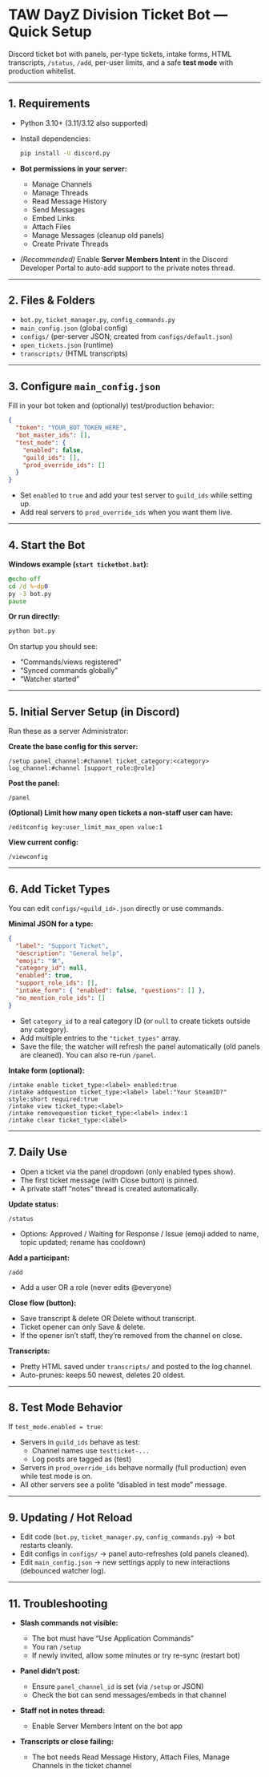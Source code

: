 # TAW DayZ Division Ticket Bot — Quick Setup

Discord ticket bot with panels, per-type tickets, intake forms, HTML transcripts, `/status`, `/add`, per-user limits, and a safe **test mode** with production whitelist.

---

## 1. Requirements

- Python 3.10+ (3.11/3.12 also supported)
- Install dependencies:
  ```bash
  pip install -U discord.py
  ```
- **Bot permissions in your server:**
  - Manage Channels
  - Manage Threads
  - Read Message History
  - Send Messages
  - Embed Links
  - Attach Files
  - Manage Messages (cleanup old panels)
  - Create Private Threads

- *(Recommended)* Enable **Server Members Intent** in the Discord Developer Portal to auto-add support to the private notes thread.

---

## 2. Files & Folders

- `bot.py`, `ticket_manager.py`, `config_commands.py`
- `main_config.json` (global config)
- `configs/` (per-server JSON; created from `configs/default.json`)
- `open_tickets.json` (runtime)
- `transcripts/` (HTML transcripts)

---

## 3. Configure `main_config.json`

Fill in your bot token and (optionally) test/production behavior:

```json
{
  "token": "YOUR_BOT_TOKEN_HERE",
  "bot_master_ids": [],
  "test_mode": {
    "enabled": false,
    "guild_ids": [],
    "prod_override_ids": []
  }
}
```

- Set `enabled` to `true` and add your test server to `guild_ids` while setting up.
- Add real servers to `prod_override_ids` when you want them live.

---

## 4. Start the Bot

**Windows example (`start ticketbot.bat`):**
```bat
@echo off
cd /d %~dp0
py -3 bot.py
pause
```

**Or run directly:**
```bash
python bot.py
```

On startup you should see:
- “Commands/views registered”
- “Synced commands globally”
- “Watcher started”

---

## 5. Initial Server Setup (in Discord)

Run these as a server Administrator:

**Create the base config for this server:**
```
/setup panel_channel:#channel ticket_category:<category> log_channel:#channel [support_role:@role]
```

**Post the panel:**
```
/panel
```

**(Optional) Limit how many open tickets a non-staff user can have:**
```
/editconfig key:user_limit_max_open value:1
```

**View current config:**
```
/viewconfig
```

---

## 6. Add Ticket Types

You can edit `configs/<guild_id>.json` directly or use commands.

**Minimal JSON for a type:**
```json
{
  "label": "Support Ticket",
  "description": "General help",
  "emoji": "🛠️",
  "category_id": null,
  "enabled": true,
  "support_role_ids": [],
  "intake_form": { "enabled": false, "questions": [] },
  "no_mention_role_ids": []
}
```

- Set `category_id` to a real category ID (or `null` to create tickets outside any category).
- Add multiple entries to the `"ticket_types"` array.
- Save the file; the watcher will refresh the panel automatically (old panels are cleaned). You can also re-run `/panel`.

**Intake form (optional):**
```
/intake enable ticket_type:<label> enabled:true
/intake addquestion ticket_type:<label> label:"Your SteamID?" style:short required:true
/intake view ticket_type:<label>
/intake removequestion ticket_type:<label> index:1
/intake clear ticket_type:<label>
```

---

## 7. Daily Use

- Open a ticket via the panel dropdown (only enabled types show).
- The first ticket message (with Close button) is pinned.
- A private staff “notes” thread is created automatically.

**Update status:**
```
/status
```
- Options: Approved / Waiting for Response / Issue (emoji added to name, topic updated; rename has cooldown)

**Add a participant:**
```
/add
```
- Add a user OR a role (never edits @everyone)

**Close flow (button):**
- Save transcript & delete OR Delete without transcript.
- Ticket opener can only Save & delete.
- If the opener isn’t staff, they’re removed from the channel on close.

**Transcripts:**
- Pretty HTML saved under `transcripts/` and posted to the log channel.
- Auto-prunes: keeps 50 newest, deletes 20 oldest.

---

## 8. Test Mode Behavior

If `test_mode.enabled = true`:

- Servers in `guild_ids` behave as test:
  - Channel names use `testticket-...`
  - Log posts are tagged as (test)
- Servers in `prod_override_ids` behave normally (full production) even while test mode is on.
- All other servers see a polite “disabled in test mode” message.

---

## 9. Updating / Hot Reload

- Edit code (`bot.py`, `ticket_manager.py`, `config_commands.py`) → bot restarts cleanly.
- Edit configs in `configs/` → panel auto-refreshes (old panels cleaned).
- Edit `main_config.json` → new settings apply to new interactions (debounced watcher log).

---

## 11. Troubleshooting

- **Slash commands not visible:**
  - The bot must have “Use Application Commands”
  - You ran `/setup`
  - If newly invited, allow some minutes or try re-sync (restart bot)

- **Panel didn’t post:**
  - Ensure `panel_channel_id` is set (via `/setup` or JSON)
  - Check the bot can send messages/embeds in that channel

- **Staff not in notes thread:**
  - Enable Server Members Intent on the bot app

- **Transcripts or close failing:**
  - The bot needs Read Message History, Attach Files, Manage Channels in the ticket channel
